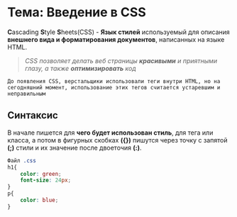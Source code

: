 # Тема: Введение в CSS
**C**ascading **S**tyle **S**heets(CSS) - **Язык стилей** используемый для описания **внешнего вида и форматирования документов**, написанных на языке HTML.
>_CSS позволяет делать веб страницы **красивыми** и приятными глазу, а также **оптимизировать** код_

    До появления CSS, верстальщики использовали теги внутри HTML, но на сегодняшний момент, использование этих тегов считается устаревшим и неправильным

## Синтаксис
В начале пишется для **чего будет использован стиль**, для тега или класса, а потом в фигурных скобках **({})** пишутся через точку с запятой **(;)** стили и их значение после двоеточия **(:)**.
```CSS
Файл .css
h1{
    color: green;
    font-size: 24px;
}
p{
    color: blue;
}
```